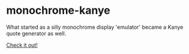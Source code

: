 # monochrome-kanye
What started as a silly monochrome display 'emulator' became a Kanye quote generator as well.

[Check it out!](https://pheriannath.github.io/monochrome-kanye)
